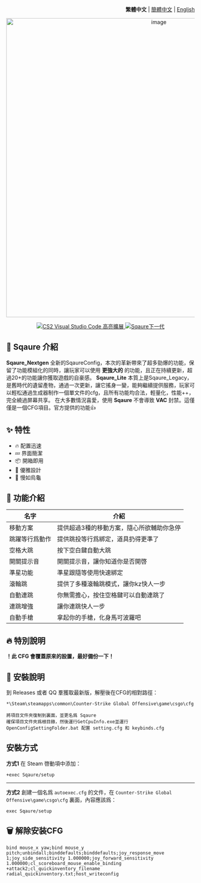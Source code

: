 <div align="right">

**繁體中文** | [簡體中文](./README.md) | [English](./github/README.en_US.md)

</div>

<div align="center">
<img src="https://github.com/Yunkong-ouo/CS2Konc_CFG/blob/main/github/image/CS2.jpg" alt="image" width="800">
</div>

<p align="center">
<a href="https://github.com/Yunkong-ouo/Cs2CfgHighlighterExtension">
<img alt="CS2 Visual Studio Code 高亮擴展" src="https://img.shields.io/badge/CS2%20VSCode%20%E9%AB%98%E4%BA%AE%E6%93%B4%E5%B1%95-blue?style=for-the-badge&logo=github">
</a>
<a href="https://github.com/tomh500/SqaureConfig_Nextgen">
<img alt="Sqaure下一代" src="https://img.shields.io/badge/Sqaure%20Nextgen%20Config-green?style=for-the-badge&logo=github">
</a>
</p>

## 💼 Sqaure 介紹
**Sqaure_Nextgen** 全新的SqaureConfig，本次的革新帶來了超多勁爆的功能，保留了功能模組化的同時，讓玩家可以使用 **更強大的** 的功能，且正在持續更新，超過20+的功能讓你獲取遊戲的自豪感。
**Sqaure_Lite** 本質上是Sqaure_Legacy，是舊時代的遺留產物，通過一次更新，讓它搖身一變，能夠繼續提供服務，玩家可以輕松通過生成器制作一個單文件的cfg，且所有功能均合法，輕量化，性能++，完全繞過屏幕共享。
在大多數情況喜愛，使用 **Sqaure** 不會導致 **VAC** 封禁。這僅僅是一個CFG項目。官方提供的功能👍

## ✨ 特性
- 🔥 配置迅速
- 💤 界面簡潔
- 📦 開箱即用
- 🧹 優雅設計
- 🚀 慢如烏龜

## 📝 功能介紹
| 名字 | 介紹 |
|------------------------- |----------------------------------------|
| 移動方案 | 提供超過3種的移動方案，隨心所欲輔助你急停
| 跳躍等行爲動作 | 提供跳投等行爲綁定，道具扔得更準了
| 空格大跳 | 按下空白鍵自動大跳
| 開關提示音 | 開關提示音，讓你知道你是否開啓
| 準星功能 | 準星跟隨等使用快速綁定
| 滾輪跳 | 提供了多種滾輪跳模式，讓你kz快人一步
| 自動連跳 | 你無需擔心，按住空格鍵可以自動連跳了
| 連跳增強 | 讓你連跳快人一步
| 自動手槍 | 拿起你的手槍，化身馬可波羅吧
## 🔥 特別說明
**！此 CFG 會覆蓋原來的設置，最好備份一下！**

## 🚀 安裝說明
到 Releases 或者 QQ 羣獲取最新版，解壓後在CFG的相對路徑：
```
*\Steam\steamapps\common\Counter-Strike Global Offensive\game\csgo\cfg

將項目文件夾復制到裏面，並更名爲 Sqaure
確保項目文件夾爲根目錄，然後運行GetCpuInfo.exe並運行OpenConfigSettingFolder.bat 配置 setting.cfg 和 keybinds.cfg
```

## 安裝方式
**方式1**
在 Steam 啓動項中添加：
```
+exec Sqaure/setup
```
---
**方式2**
創建一個名爲 `autoexec.cfg` 的文件，在 `Counter-Strike Global Offensive\game\csgo\cfg` 裏面，內容應該爲：
```
exec Sqaure/setup
```

## 🗑️ 解除安装CFG
```
bind mouse_x yaw;bind mouse_y pitch;unbindall;binddefaults;binddefaults;joy_response_move 1;joy_side_sensitivity 1.000000;joy_forward_sensitivity 1.000000;cl_scoreboard_mouse_enable_binding +attack2;cl_quickinventory_filename radial_quickinventory.txt;host_writeconfig
```
